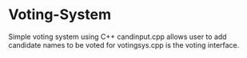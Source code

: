 # Voting-System
Simple voting system using C++
candinput.cpp allows user to add candidate names to be voted for
votingsys.cpp is the voting interface.
